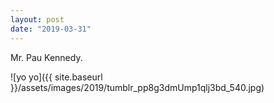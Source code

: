 ```yaml
---
layout: post
date: "2019-03-31"
---
```


Mr. Pau Kennedy.

![yo yo]({{ site.baseurl }}/assets/images/2019/tumblr_pp8g3dmUmp1qlj3bd_540.jpg)
